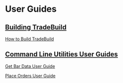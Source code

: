 # User Guides

## [Building TradeBuild](BuildingTradeBuild)

[How to Build TradeBuild](BuildingTradeBuild/HowToBuildTradeBuild.md)

## [Command Line Utilities User Guides](CommandLineUtilities)

[Get Bar Data User Guide](CommandLineUtilities/GetBarData/GetBarData.md)

[Place Orders User Guide](CommandLineUtilities/PlaceOrders/PlaceOrders.md)

